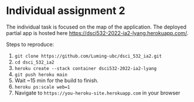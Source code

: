 # Individual assignment 2

The individual task is focused on the map of the application.
The deployed partial app is hosted here https://dsci532-2022-ia2-lyang.herokuapp.com/.

Steps to reproduce:

1. `git clone https://github.com/Luming-ubc/dsci_532_ia2.git`
2. `cd dsci_532_ia2`
3. `heroku create --stack container dsci532-2022-ia2-lyang`
4. `git push heroku main`
5. Wait ~15 min for the build to finish.
6. `heroku ps:scale web=1`
7. Navigate to `https://you-heroku-site.herokuapp.com` in your browser

